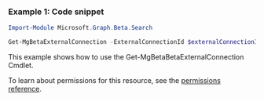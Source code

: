 ### Example 1: Code snippet

```powershellImport-Module Microsoft.Graph.Beta.Search

Get-MgBetaExternalConnection -ExternalConnectionId $externalConnectionId
```
This example shows how to use the Get-MgBetaBetaExternalConnection Cmdlet.
To learn about permissions for this resource, see the [permissions reference](/graph/permissions-reference).

